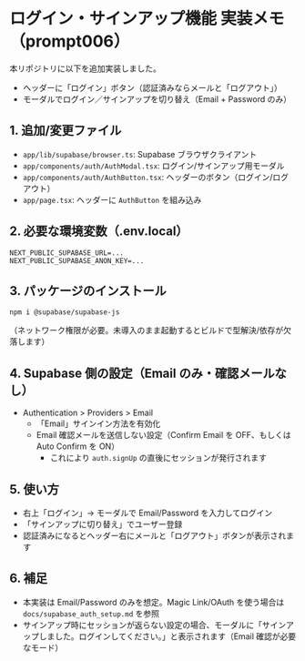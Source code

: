# ログイン・サインアップ機能 実装メモ（prompt006）

本リポジトリに以下を追加実装しました。

- ヘッダーに「ログイン」ボタン（認証済みならメールと「ログアウト」）
- モーダルでログイン／サインアップを切り替え（Email + Password のみ）

## 1. 追加/変更ファイル

- `app/lib/supabase/browser.ts`: Supabase ブラウザクライアント
- `app/components/auth/AuthModal.tsx`: ログイン/サインアップ用モーダル
- `app/components/auth/AuthButton.tsx`: ヘッダーのボタン（ログイン/ログアウト）
- `app/page.tsx`: ヘッダーに `AuthButton` を組み込み

## 2. 必要な環境変数（.env.local）

```
NEXT_PUBLIC_SUPABASE_URL=...
NEXT_PUBLIC_SUPABASE_ANON_KEY=...
```

## 3. パッケージのインストール

```
npm i @supabase/supabase-js
```

（ネットワーク権限が必要。未導入のまま起動するとビルドで型解決/依存が欠落します）

## 4. Supabase 側の設定（Email のみ・確認メールなし）

- Authentication > Providers > Email
  - 「Email」サインイン方法を有効化
  - Email 確認メールを送信しない設定（Confirm Email を OFF、もしくは Auto Confirm を ON）
    - これにより `auth.signUp` の直後にセッションが発行されます

## 5. 使い方

- 右上「ログイン」→ モーダルで Email/Password を入力してログイン
- 「サインアップに切り替え」でユーザー登録
- 認証済みになるとヘッダー右にメールと「ログアウト」ボタンが表示されます

## 6. 補足

- 本実装は Email/Password のみを想定。Magic Link/OAuth を使う場合は `docs/supabase_auth_setup.md` を参照
- サインアップ時にセッションが返らない設定の場合、モーダルに「サインアップしました。ログインしてください。」と表示されます（Email 確認が必要なモード）

